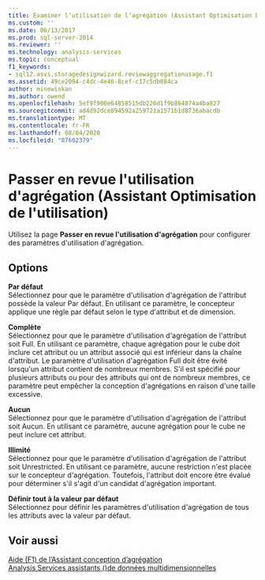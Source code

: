 ```yaml
---
title: Examiner l’utilisation de l’agrégation (Assistant Optimisation basé sur l’utilisation) | Microsoft Docs
ms.custom: ''
ms.date: 06/13/2017
ms.prod: sql-server-2014
ms.reviewer: ''
ms.technology: analysis-services
ms.topic: conceptual
f1_keywords:
- sql12.asvs.storagedesignwizard.reviewaggregationusage.f1
ms.assetid: 49ce2094-c4dc-4e46-8cef-c17c5db084ca
author: minewiskan
ms.author: owend
ms.openlocfilehash: 5ef9f900e64858515db226d1f9b864874a4ba827
ms.sourcegitcommit: ad4d92dce894592a259721a1571b1d8736abacdb
ms.translationtype: MT
ms.contentlocale: fr-FR
ms.lasthandoff: 08/04/2020
ms.locfileid: "87602379"
---
```

# <a name="review-aggregation-usage-usage-based-optimiation-wizard"></a>Passer en revue l'utilisation d'agrégation (Assistant Optimisation de l'utilisation)
  Utilisez la page **Passer en revue l'utilisation d'agrégation** pour configurer des paramètres d'utilisation d'agrégation.  
  
## <a name="options"></a>Options  
 **Par défaut**  
 Sélectionnez pour que le paramètre d'utilisation d'agrégation de l'attribut possède la valeur Par défaut. En utilisant ce paramètre, le concepteur applique une règle par défaut selon le type d'attribut et de dimension.  
  
 **Complète**  
 Sélectionnez pour que le paramètre d'utilisation d'agrégation de l'attribut soit Full. En utilisant ce paramètre, chaque agrégation pour le cube doit inclure cet attribut ou un attribut associé qui est inférieur dans la chaîne d'attribut. Le paramètre d'utilisation d'agrégation Full doit être évité lorsqu'un attribut contient de nombreux membres. S'il est spécifié pour plusieurs attributs ou pour des attributs qui ont de nombreux membres, ce paramètre peut empêcher la conception d'agrégations en raison d'une taille excessive.  
  
 **Aucun**  
 Sélectionnez pour que le paramètre d'utilisation d'agrégation de l'attribut soit Aucun. En utilisant ce paramètre, aucune agrégation pour le cube ne peut inclure cet attribut.  
  
 **Illimité**  
 Sélectionnez pour que le paramètre d'utilisation d'agrégation de l'attribut soit Unrestricted. En utilisant ce paramètre, aucune restriction n'est placée sur le concepteur d'agrégation. Toutefois, l'attribut doit encore être évalué pour déterminer s'il s'agit d'un candidat d'agrégation important.  
  
 **Définir tout à la valeur par défaut**  
 Sélectionnez pour définir les paramètres d'utilisation d'agrégation de tous les attributs avec la valeur par défaut.  
  
## <a name="see-also"></a>Voir aussi  
 [Aide (F1) de l’Assistant conception d’agrégation](aggregation-design-wizard-f1-help.md)   
 [Analysis Services assistants &#40;&#41;de données multidimensionnelles](analysis-services-wizards-multidimensional-data.md)  
  
  

